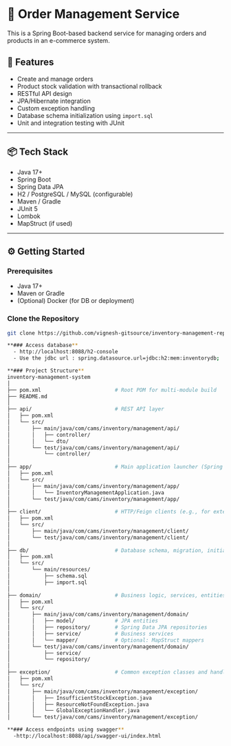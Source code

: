 # 🛒 Order Management Service

This is a Spring Boot-based backend service for managing orders and products in an e-commerce system.

## 🚀 Features

- Create and manage orders
- Product stock validation with transactional rollback
- RESTful API design
- JPA/Hibernate integration
- Custom exception handling
- Database schema initialization using `import.sql`
- Unit and integration testing with JUnit

---

## 📦 Tech Stack

- Java 17+
- Spring Boot
- Spring Data JPA
- H2 / PostgreSQL / MySQL (configurable)
- Maven / Gradle
- JUnit 5
- Lombok
- MapStruct (if used)

---

## ⚙️ Getting Started

### Prerequisites

- Java 17+
- Maven or Gradle
- (Optional) Docker (for DB or deployment)

### Clone the Repository

```bash
git clone https://github.com/vignesh-gitsource/inventory-management-repo.git

**### Access database**
  - http://localhost:8088/h2-console
  - Use the jdbc url : spring.datasource.url=jdbc:h2:mem:inventorydb;

**### Project Structure**
inventory-management-system
│
├── pom.xml                        # Root POM for multi-module build
├── README.md
│
├── api/                           # REST API layer
│   ├── pom.xml
│   └── src/
│       ├── main/java/com/cams/inventory/management/api/
│       │   ├── controller/
│       │   └── dto/
│       └── test/java/com/cams/inventory/management/api/
│           └── controller/
│
├── app/                           # Main application launcher (Spring Boot entry point)
│   ├── pom.xml
│   └── src/
│       ├── main/java/com/cams/inventory/management/app/
│       │   └── InventoryManagementApplication.java
│       └── test/java/com/cams/inventory/management/app/
│
├── client/                        # HTTP/Feign clients (e.g., for external services)
│   ├── pom.xml
│   └── src/
│       ├── main/java/com/cams/inventory/management/client/
│       └── test/java/com/cams/inventory/management/client/
│
├── db/                            # Database schema, migration, initial data
│   ├── pom.xml
│   └── src/
│       └── main/resources/
│           ├── schema.sql
│           ├── import.sql
│
├── domain/                        # Business logic, services, entities, repositories
│   ├── pom.xml
│   └── src/
│       ├── main/java/com/cams/inventory/management/domain/
│       │   ├── model/             # JPA entities
│       │   ├── repository/        # Spring Data JPA repositories
│       │   ├── service/           # Business services
│       │   └── mapper/            # Optional: MapStruct mappers
│       └── test/java/com/cams/inventory/management/domain/
│           ├── service/
│           └── repository/
│
├── exception/                     # Common exception classes and handlers
│   ├── pom.xml
│   └── src/
│       ├── main/java/com/cams/inventory/management/exception/
│       │   ├── InsufficientStockException.java
│       │   ├── ResourceNotFoundException.java
│       │   └── GlobalExceptionHandler.java
│       └── test/java/com/cams/inventory/management/exception/

**### Access endpoints using swagger**
  -http://localhost:8088/api/swagger-ui/index.html

